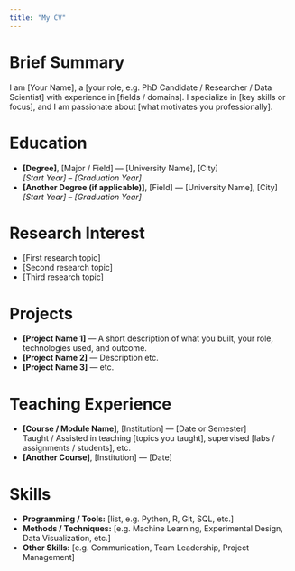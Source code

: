 ```yaml
---
title: "My CV"
---
```


# Brief Summary

I am [Your Name], a [your role, e.g. PhD Candidate / Researcher / Data Scientist] with experience in [fields / domains]. I specialize in [key skills or focus], and I am passionate about [what motivates you professionally].

# Education

- **[Degree]**, [Major / Field] — [University Name], [City]  
  *[Start Year] – [Graduation Year]*  
- **[Another Degree (if applicable)]**, [Field] — [University Name], [City]  
  *[Start Year] – [Graduation Year]*  

# Research Interest

- [First research topic]  
- [Second research topic]  
- [Third research topic]  

# Projects

- **[Project Name 1]** — A short description of what you built, your role, technologies used, and outcome.  
- **[Project Name 2]** — Description etc.  
- **[Project Name 3]** — etc.  

# Teaching Experience

- **[Course / Module Name]**, [Institution] — [Date or Semester]  
  Taught / Assisted in teaching [topics you taught], supervised [labs / assignments / students], etc.  
- **[Another Course]**, [Institution] — [Date]  

# Skills

- **Programming / Tools:** [list, e.g. Python, R, Git, SQL, etc.]  
- **Methods / Techniques:** [e.g. Machine Learning, Experimental Design, Data Visualization, etc.]  
- **Other Skills:** [e.g. Communication, Team Leadership, Project Management]  
